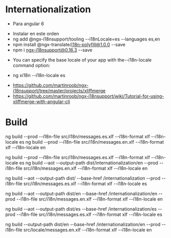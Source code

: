 # Internationalization

* Para angular 6
- Instalar en este orden
- ng add @ngx-i18nsupport/tooling --i18nLocale=es --languages es,en
- npm install @ngx-translate/i18n-polyfill@1.0.0 --save
- npm i ngx-i18nsupport@0.16.3 --save

* You can specify the base locale of your app with the--i18n-locale command option:
- ng xi18n --i18n-locale es

* https://github.com/martinroob/ngx-i18nsupport/tree/master/projects/xliffmerge
* https://github.com/martinroob/ngx-i18nsupport/wiki/Tutorial-for-using-xliffmerge-with-angular-cli


# Build
ng build --prod --i18n-file src/i18n/messages.es.xlf --i18n-format xlf --i18n-locale es
ng build --prod --i18n-file src/i18n/messages.en.xlf --i18n-format xlf --i18n-locale en

ng build --prod --i18n-file src/i18n/messages.es.xlf --i18n-format xlf --i18n-locale es
ng build --aot --output-path dist/internationalization/en --prod --i18n-file src/i18n/messages.en.xlf --i18n-format xlf --i18n-locale en

ng build --aot --output-path dist/ --base-href /internationalization --prod --i18n-file src/i18n/messages.es.xlf --i18n-format xlf --i18n-locale es

ng build --aot --output-path dist/en --base-href /internationalization/en --prod --i18n-file src/i18n/messages.en.xlf --i18n-format xlf --i18n-locale en

ng build --aot --output-path dist/es --base-href /internationalization/es --prod --i18n-file src/i18n/messages.es.xlf --i18n-format xlf --i18n-locale es


ng build --output-path dist/en --base-href /internationalization/en --prod --i18n-file src/locale/messages.en.xlf --i18n-format xlf --i18n-locale en